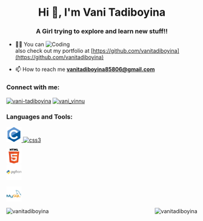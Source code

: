 

<!--
**vanitadiboyina/vanitadiboyina** is a ✨ _special_ ✨ repository because its `README.md` (this file) appears on your GitHub profile.

Here are some ideas to get you started:

- 🔭 I’m currently working on ...
- 🌱 I’m currently learning ...
- 👯 I’m looking to collaborate on ...
- 🤔 I’m looking for help with ...
- 💬 Ask me about ...
- 📫 How to reach me: ...
- 😄 Pronouns: ...
- ⚡ Fun fact: ...
-->



<h1 align="center">Hi 👋, I'm Vani Tadiboyina</h1>
<h3 align="center">A Girl trying to explore and learn new stuff!!</h3>

<img align="right" alt="Coding" width="400" src="https://cdn.dribbble.com/users/2646423/screenshots/5507196/computer.gif">

- 👨‍💻 You can also check out my portfolio at [https://github.com/vanitadiboyina](https://github.com/vanitadiboyina)

- 📫 How to reach me **vanitadiboyina85806@gmail.com**


<h3 align="left">Connect with me:</h3>
<p align="left">

<a href="https://linkedin.com/in/vani-tadiboyina" target="blank"><img align="center" src="https://cdn.jsdelivr.net/npm/simple-icons@3.0.1/icons/linkedin.svg" alt="vani-tadiboyina" height="30" width="40" /></a>
<a href="https://instagram.com/vani_vinnu" target="blank"><img align="center" src="https://cdn.jsdelivr.net/npm/simple-icons@3.0.1/icons/instagram.svg" alt="vani_vinnu" height="30" width="40" /></a>


<h3 align="left">Languages and Tools:</h3>
<p align="left"> 
<a href="https://www.cprogramming.com/" target="_blank"> <img src="https://github.com/devicons/devicon/blob/master/icons/c/c-original.svg" alt="c" width="40" height="40"/> </a> 
<a href="https://www.w3schools.com/css/" target="_blank"> <img src="https://devicons.github.io/devicon/devicon.git/icons/css3/css3-original-wordmark.svg" alt="css3" width="40" height="40"/> </a> 

<a href="https://www.w3.org/html/" target="_blank"> <img src="https://github.com/devicons/devicon/blob/master/icons/html5/html5-original-wordmark.svg" alt="html5" width="40" height="40"/> </a>  
<a href="https://www.python.org" target="_blank"> <img src="https://github.com/devicons/devicon/blob/master/icons/python/python-original-wordmark.svg" alt="python" width="40" height="40"/> </a> </p>

<a href="https://www.mysql.com" target="_blank"> <img src="https://github.com/devicons/devicon/blob/master/icons/mysql/mysql-original-wordmark.svg" alt="mysql" width="40" height="40"/> </a> 

<p><img align="left" src="https://github-readme-stats.vercel.app/api/top-langs?username=vanitadiboyina&show_icons=true&locale=en&layout=compact" alt="vanitadiboyina" /></p>

<p>&nbsp;<img align="right" src="https://github-readme-stats.vercel.app/api?username=vanitadiboyina&show_icons=true&locale=en" alt="vanitadiboyina" /></p>






